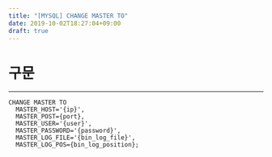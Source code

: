 ```yaml
---
title: "[MYSQL] CHANGE MASTER TO"
date: 2019-10-02T18:27:04+09:00
draft: true
---
```


# 구문
---
	CHANGE MASTER TO
	  MASTER_HOST='{ip}',
	  MASTER_POST={port},
	  MASTER_USER='{user}',
	  MASTER_PASSWORD='{password}',
	  MASTER_LOG_FILE='{bin_log_file}',
	  MASTER_LOG_POS={bin_log_position};
